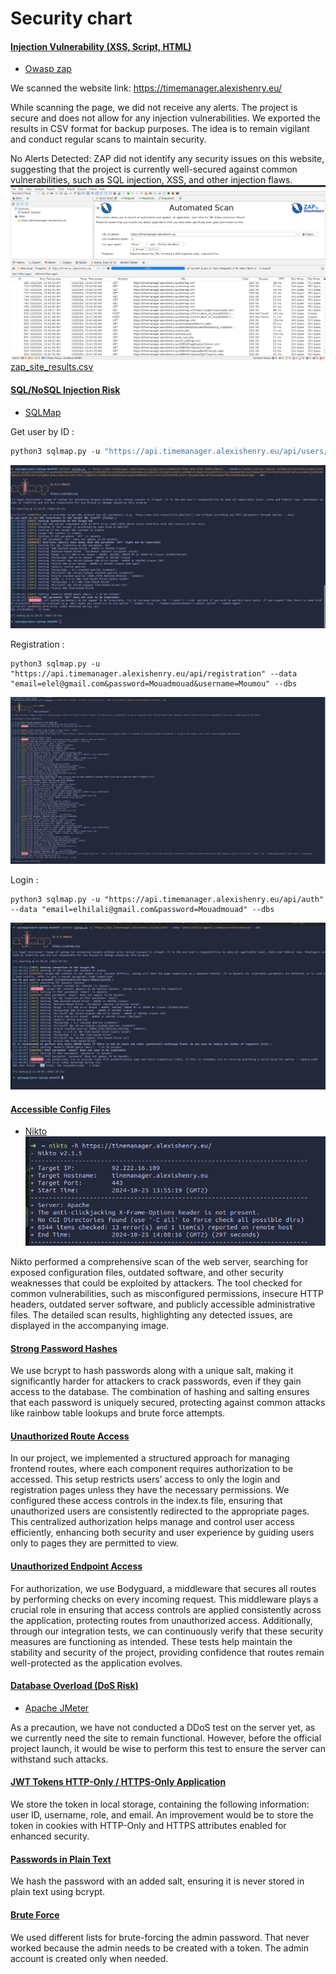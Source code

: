# Security chart

#### <u> Injection Vulnerability (XSS, Script, HTML) </u>

- <u> Owasp zap </u>
  
We scanned the website link:
https://timemanager.alexishenry.eu/

While scanning the page, we did not receive any alerts. The project is secure and does not allow for any injection vulnerabilities. We exported the results in CSV format for backup purposes. The idea is to remain vigilant and conduct regular scans to maintain security.

No Alerts Detected: ZAP did not identify any security issues on this website, suggesting that the project is currently well-secured against common vulnerabilities, such as SQL injection, XSS, and other injection flaws.
![alt text](./assets/zap.png)
[zap_site_results.csv](assets/zap_site_results.csv)

#### <u> SQL/NoSQL Injection Risk </u>
- <u> SQLMap </u>
  
Get user by ID :
```python
python3 sqlmap.py -u "https://api.timemanager.alexishenry.eu/api/users/d306ecf0-dfeb-4034-9767-d26bccdb031c" --headers="Authorization: Bearer" --dbs 
```
![alt text](./assets/get_user_results.png)

Registration :
```
python3 sqlmap.py -u "https://api.timemanager.alexishenry.eu/api/registration" --data "email=elel@gmail.com&password=Mouadmouad&username=Moumou" --dbs
```
![alt text](./assets/registration_results.png)

Login :
```
python3 sqlmap.py -u "https://api.timemanager.alexishenry.eu/api/auth" --data "email=elhilali@gmail.com&password=Mouadmouad" --dbs
```
![alt text](./assets/login_results.png)

#### <u> Accessible Config Files </u>
- <u> Nikto </u>
![alt text](./assets/nikto.png)

Nikto performed a comprehensive scan of the web server, searching for exposed configuration files, outdated software, and other security weaknesses that could be exploited by attackers. The tool checked for common vulnerabilities, such as misconfigured permissions, insecure HTTP headers, outdated server software, and publicly accessible administrative files. The detailed scan results, highlighting any detected issues, are displayed in the accompanying image.

#### <u> Strong Password Hashes </u>

We use bcrypt to hash passwords along with a unique salt, making it significantly harder for attackers to crack passwords, even if they gain access to the database. The combination of hashing and salting ensures that each password is uniquely secured, protecting against common attacks like rainbow table lookups and brute force attempts.

#### <u> Unauthorized Route Access </u>

In our project, we implemented a structured approach for managing frontend routes, where each component requires authorization to be accessed. This setup restricts users’ access to only the login and registration pages unless they have the necessary permissions. We configured these access controls in the index.ts file, ensuring that unauthorized users are consistently redirected to the appropriate pages. This centralized authorization helps manage and control user access efficiently, enhancing both security and user experience by guiding users only to pages they are permitted to view.

#### <u> Unauthorized Endpoint Access </u>

For authorization, we use Bodyguard, a middleware that secures all routes by performing checks on every incoming request. This middleware plays a crucial role in ensuring that access controls are applied consistently across the application, protecting routes from unauthorized access. Additionally, through our integration tests, we can continuously verify that these security measures are functioning as intended. These tests help maintain the stability and security of the project, providing confidence that routes remain well-protected as the application evolves.
  
#### <u> Database Overload (DoS Risk) </u>
- <u> Apache JMeter </u> 

As a precaution, we have not conducted a DDoS test on the server yet, as we currently need the site to remain functional. However, before the official project launch, it would be wise to perform this test to ensure the server can withstand such attacks.

#### <u> JWT Tokens HTTP-Only /  HTTPS-Only Application </u>

We store the token in local storage, containing the following information: user ID, username, role, and email. An improvement would be to store the token in cookies with HTTP-Only and HTTPS attributes enabled for enhanced security.

#### <u> Passwords in Plain Text </u>

We hash the password with an added salt, ensuring it is never stored in plain text using bcrypt.

#### <u> Brute Force </u>

We used different lists for brute-forcing the admin password. That never worked because the admin needs to be created with a token. The admin account is created only when needed.
